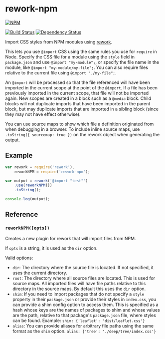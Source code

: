 # rework-npm

[![NPM](https://nodei.co/npm/rework-npm.png?compact=true)](https://nodei.co/npm/rework-npm/)

[![Build Status](https://drone.io/github.com/conradz/rework-npm/status.png)](https://drone.io/github.com/conradz/rework-npm/latest)
[![Dependency Status](https://david-dm.org/conradz/rework-npm.png)](https://david-dm.org/conradz/rework-npm)

Import CSS styles from NPM modules using
[rework](https://github.com/visionmedia/rework).

This lets you use `@import` CSS using the same rules you use for `require` in
Node. Specify the CSS file for a module using the `style` field in
`package.json` and use `@import "my-module";`, or specify the file name in the
module, like `@import "my-module/my-file";`. You can also require files relative
to the current file using `@import "./my-file";`.

An `@import` will be processed so that the file referenced will have been
imported in the current scope at the point of the `@import`. If a file has been
previously imported in the current scope, that file will not be imported again.
New scopes are created in a block such as a `@media` block. Child blocks will
not duplicate imports that have been imported in the parent block, but may
duplicate imports that are imported in a sibling block (since they may not have
effect otherwise).

You can use source maps to show which file a definition originated from when
debugging in a browser. To include inline source maps, use
`.toString({ sourcemap: true })` on the rework object when generating the
output.

## Example

```js
var rework = require('rework'),
    reworkNPM = require('rework-npm');

var output = rework('@import "test"')
    .use(reworkNPM())
    .toString();

console.log(output);
```

## Reference

### `reworkNPM([opts])`

Creates a new plugin for rework that will import files from NPM.

If `opts` is a string, it is used as the `dir` option.

Valid options:

 * `dir`: The directory where the source file is located. If not specified, it
   uses the current directory.
 * `root`: The directory where all source files are located. This is used for
   source maps. All imported files will have file paths relative to this
   directory in the source maps. By default this uses the `dir` option.
 * `shim`: If you need to import packages that do not specify a `style`
   property in their `package.json` or provide their styles in `index.css`,
   you can provide a shim config option to access them. This is specified as a
   hash whose keys are the names of packages to shim and whose values are the
   path, relative to that package's `package.json` file, where styles can be
   found. Example: `shim: {'leaflet': 'dist/leaflet.css'}`
  * `alias`: You can provide aliases for arbitrary file paths using the same format as the `shim` option. `alias: {'tree': './deep/tree/index.css'}`
